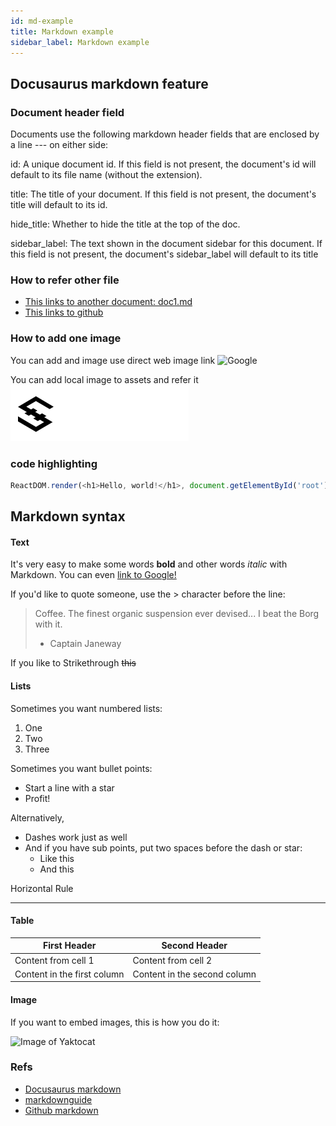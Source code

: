 ```yaml
---
id: md-example
title: Markdown example
sidebar_label: Markdown example
---
```



## Docusaurus markdown feature

### Document header field

Documents use the following markdown header fields that are enclosed by a line --- on either side:

id: A unique document id. If this field is not present, the document's id will default to its file name (without the extension).

title: The title of your document. If this field is not present, the document's title will default to its id.

hide_title: Whether to hide the title at the top of the doc.

sidebar_label: The text shown in the document sidebar for this document. If this field is not present, the document's sidebar_label will default to its title

### How to refer other file

* [This links to another document: doc1.md](doc1.md)
* [This links to github](http://github.com)


### How to add one image

You can add and image use direct web image link
![Google](https://www.google.com/images/branding/googlelogo/1x/googlelogo_color_272x92dp.png)

You can add local image to assets and refer it
![logo](assets/iost-logo-large.png)


### code highlighting

```js
ReactDOM.render(<h1>Hello, world!</h1>, document.getElementById('root'));
```


## Markdown syntax

#### Text
It's very easy to make some words **bold** and other words *italic* with Markdown. You can even [link to Google!](http://google.com)

If you'd like to quote someone, use the > character before the line:

> Coffee. The finest organic suspension ever devised... I beat the Borg with it.
> - Captain Janeway

If you like to Strikethrough
~~this~~

#### Lists

Sometimes you want numbered lists:

1. One
2. Two
3. Three

Sometimes you want bullet points:

* Start a line with a star
* Profit!

Alternatively,

- Dashes work just as well
- And if you have sub points, put two spaces before the dash or star:
  - Like this
  - And this


Horizontal Rule

---


#### Table
First Header | Second Header
------------ | -------------
Content from cell 1 | Content from cell 2
Content in the first column | Content in the second column

#### Image

If you want to embed images, this is how you do it:

![Image of Yaktocat](https://octodex.github.com/images/yaktocat.png)



### Refs

* [Docusaurus markdown](https://docusaurus.io/docs/en/doc-markdown)
* [markdownguide](https://www.markdownguide.org/)
* [Github markdown](https://guides.github.com/features/mastering-markdown/)
